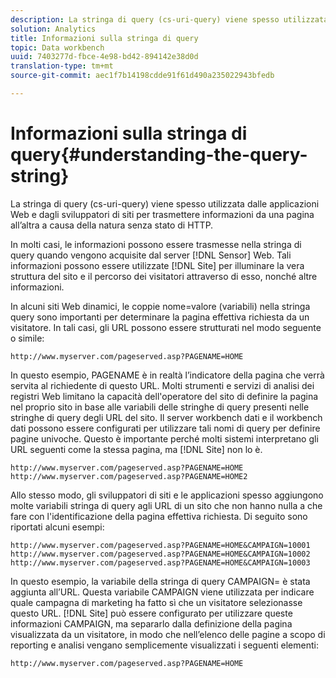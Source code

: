 ```yaml
---
description: La stringa di query (cs-uri-query) viene spesso utilizzata dalle applicazioni Web e dagli sviluppatori di siti per trasmettere informazioni da una pagina all’altra a causa della natura senza stato di HTTP.
solution: Analytics
title: Informazioni sulla stringa di query
topic: Data workbench
uuid: 7403277d-fbce-4e98-bd42-894142e38d0d
translation-type: tm+mt
source-git-commit: aec1f7b14198cdde91f61d490a235022943bfedb

---
```



# Informazioni sulla stringa di query{#understanding-the-query-string}

La stringa di query (cs-uri-query) viene spesso utilizzata dalle applicazioni Web e dagli sviluppatori di siti per trasmettere informazioni da una pagina all’altra a causa della natura senza stato di HTTP.

In molti casi, le informazioni possono essere trasmesse nella stringa di query quando vengono acquisite dal server [!DNL Sensor] Web. Tali informazioni possono essere utilizzate [!DNL Site] per illuminare la vera struttura del sito e il percorso dei visitatori attraverso di esso, nonché altre informazioni.

In alcuni siti Web dinamici, le coppie nome=valore (variabili) nella stringa query sono importanti per determinare la pagina effettiva richiesta da un visitatore. In tali casi, gli URL possono essere strutturati nel modo seguente o simile:

```
http://www.myserver.com/pageserved.asp?PAGENAME=HOME
```

In questo esempio, PAGENAME è in realtà l’indicatore della pagina che verrà servita al richiedente di questo URL. Molti strumenti e servizi di analisi dei registri Web limitano la capacità dell&#39;operatore del sito di definire la pagina nel proprio sito in base alle variabili delle stringhe di query presenti nelle stringhe di query degli URL del sito. Il server workbench dati e il workbench dati possono essere configurati per utilizzare tali nomi di query per definire pagine univoche. Questo è importante perché molti sistemi interpretano gli URL seguenti come la stessa pagina, ma [!DNL Site] non lo è.

```
http://www.myserver.com/pageserved.asp?PAGENAME=HOME
http://www.myserver.com/pageserved.asp?PAGENAME=HOME2
```

Allo stesso modo, gli sviluppatori di siti e le applicazioni spesso aggiungono molte variabili stringa di query agli URL di un sito che non hanno nulla a che fare con l&#39;identificazione della pagina effettiva richiesta. Di seguito sono riportati alcuni esempi:

```
http://www.myserver.com/pageserved.asp?PAGENAME=HOME&CAMPAIGN=10001
http://www.myserver.com/pageserved.asp?PAGENAME=HOME&CAMPAIGN=10002
http://www.myserver.com/pageserved.asp?PAGENAME=HOME&CAMPAIGN=10003
```

In questo esempio, la variabile della stringa di query CAMPAIGN= è stata aggiunta all’URL. Questa variabile CAMPAIGN viene utilizzata per indicare quale campagna di marketing ha fatto sì che un visitatore selezionasse questo URL. [!DNL Site] può essere configurato per utilizzare queste informazioni CAMPAIGN, ma separarlo dalla definizione della pagina visualizzata da un visitatore, in modo che nell’elenco delle pagine a scopo di reporting e analisi vengano semplicemente visualizzati i seguenti elementi:

```
http://www.myserver.com/pageserved.asp?PAGENAME=HOME
```

